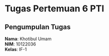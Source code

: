 # Tugas Pertemuan 6 PTI

## Pengumpulan Tugas

**Nama**: Khotibul Umam  
**NIM**: 10122036  
**Kelas**: IF-1
